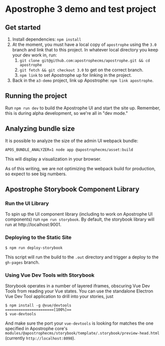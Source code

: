 # Apostrophe 3 demo and test project

## Get started

1. Install dependencies: `npm install`
2. At the moment, you must have a local copy of `apostrophe` using the `3.0` branch and link that to this project. In whatever local directory you keep your dev work in, run:
   1. `git clone git@github.com:apostrophecms/apostrophe.git && cd apostrophe`
   2. `git fetch && git checkout 3.0` to get on the correct branch.
   3. `npm link` to set Apostrophe up for linking in the project.
3. Back in the `a3-demo` project, link up Apostrophe: `npm link apostrophe`.

## Running the project

Run `npm run dev` to build the Apostrophe UI and start the site up. Remember, this is during alpha development, so we're all in "dev mode."

## Analyzing bundle size

It is possible to analyze the size of the admin UI webpack bundle:

```
APOS_BUNDLE_ANALYZER=1 node app @apostrophecms/asset:build
```

This will display a visualization in your browser.

As of this writing, we are not optimizing the webpack build for production, so expect to see big numbers.

## Apostrophe Storybook Component Library

### Run the UI Library

To spin up the UI component library (including to work on Apostrophe UI components) run `npm run storybook`. By default, the storybook library will run at http://localhost:9001.

### Deploying to the Static Site

```
$ npm run deploy-storybook
```

This script will run the build to the `.out` directory and trigger a deploy to the `gh-pages` branch.

### Using Vue Dev Tools with Storybook
Storybook operates in a number of layered iframes, obscuring Vue Dev Tools from reading your Vue states. You can use the standalone Electron Vue Dev Tool application to drill into your stories, just

```
$ npm install -g @vue/devtools
======================[100%]==
$ vue-devtools
```

And make sure the port your `vue-devtools` is looking for matches the one specified in Apostrophe core's `modules/@apostrophecms/storybook/template/.storybook/preview-head.html` (currently `http://localhost:8098`).

